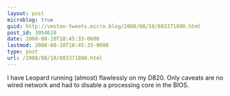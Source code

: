 ```yaml
---
layout: post
microblog: true
guid: http://vmstan-tweets.micro.blog/2008/08/10/883371890.html
post_id: 3054610
date: 2008-08-10T10:45:33-0600
lastmod: 2008-08-10T10:45:33-0600
type: post
url: /2008/08/10/883371890.html
---
```

I have Leopard running (almost) flawlessly on my D820. Only caveats are no wired network and had to disable a processing core in the BIOS.
